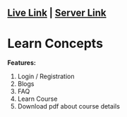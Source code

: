 
## [Live Link](https://learn-concepts-6e4b9.web.app/) | [Server Link](https://github.com/Joti07/learn-concepts-server-repo)

# Learn Concepts
**Features:**
1. Login / Registration
2. Blogs
3. FAQ
4. Learn Course
5. Download pdf about course details

